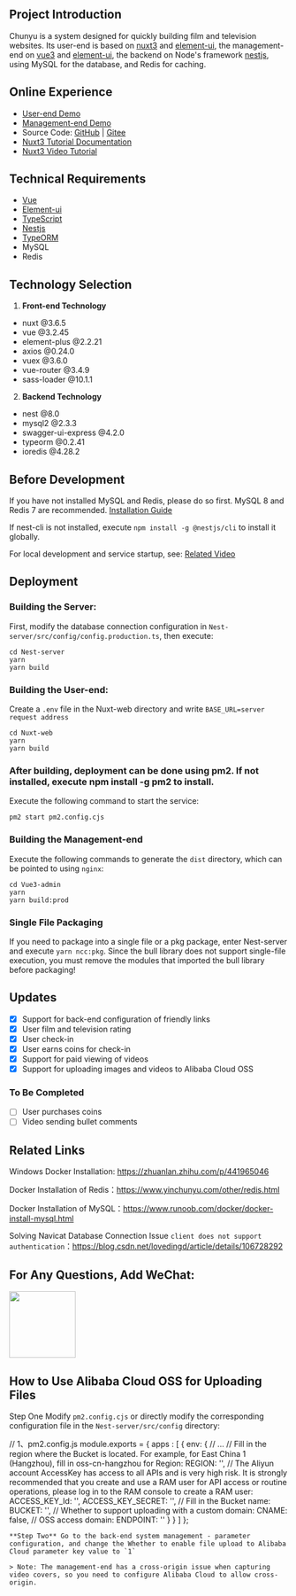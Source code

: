 ## Project Introduction
Chunyu is a system designed for quickly building film and television websites. Its user-end is based on [nuxt3](https://nuxt.com/) and [element-ui](https://element.eleme.cn/#/zh-CN), the management-end on [vue3](https://cn.vuejs.org/) and [element-ui](https://element.eleme.cn/#/zh-CN), the backend on Node's framework [nestjs](https://docs.nestjs.cn/8/), using MySQL for the database, and Redis for caching.

## Online Experience
  - [User-end Demo](http://cms.yinchunyu.com)
  - [Management-end Demo](http://cms-admin.yinchunyu.com)
  - Source Code: [GitHub](https://github.com/yinMrsir/chunyu-cms) | [Gitee](https://gitee.com/chunyu-cms/chunyu-cms)
  - [Nuxt3 Tutorial Documentation](https://www.yinchunyu.com)
  - [Nuxt3 Video Tutorial](https://www.bilibili.com/video/BV1gu4y1R7Jt/?spm_id_from=333.999.0.0&vd_source=9dbe815ca79d8528e02be1a51583912a)

## Technical Requirements
  - [Vue](https://cn.vuejs.org/)
  - [Element-ui](https://element.eleme.cn/#/zh-CN)
  - [TypeScript](https://www.tslang.cn/index.html)
  - [Nestjs](https://docs.nestjs.cn/8/)
  - [TypeORM](https://typeorm.biunav.com/)
  - MySQL
  - Redis
  
## Technology Selection
  1. **Front-end Technology**
   - nuxt @3.6.5
   - vue @3.2.45
   - element-plus @2.2.21
   - axios @0.24.0
   - vuex @3.6.0
   - vue-router @3.4.9
   - sass-loader @10.1.1

  2. **Backend Technology**
   - nest @8.0
   - mysql2 @2.3.3
   - swagger-ui-express @4.2.0
   - typeorm @0.2.41
   - ioredis @4.28.2

## Before Development

If you have not installed MySQL and Redis, please do so first. MySQL 8 and Redis 7 are recommended. [Installation Guide](#related-links)

If nest-cli is not installed, execute `npm install -g @nestjs/cli` to install it globally.

For local development and service startup, see: [Related Video](https://www.douyin.com/user/MS4wLjABAAAAUKMCVZGbQl7etrdd36GBIG6OGxClOwoHci_-PIlxNvE?modal_id=7213009576487177504)

## Deployment

### Building the Server:

First, modify the database connection configuration in `Nest-server/src/config/config.production.ts`, then execute:

```shell
cd Nest-server
yarn
yarn build
```

### Building the User-end:
Create a `.env` file in the Nuxt-web directory and write `BASE_URL=server request address`

```shell
cd Nuxt-web
yarn
yarn build
```

### After building, deployment can be done using pm2. If not installed, execute npm install -g pm2 to install.
Execute the following command to start the service:

```shell
pm2 start pm2.config.cjs
```

### Building the Management-end
Execute the following commands to generate the `dist` directory, which can be pointed to using `nginx`:

```shell
cd Vue3-admin
yarn
yarn build:prod
```

### Single File Packaging
If you need to package into a single file or a pkg package, enter Nest-server and execute `yarn ncc:pkg`.
Since the bull library does not support single-file execution, you must remove the modules that imported the bull library before packaging!

## Updates
- [x] Support for back-end configuration of friendly links
- [x] User film and television rating
- [x] User check-in
- [x] User earns coins for check-in
- [x] Support for paid viewing of videos
- [x] Support for uploading images and videos to Alibaba Cloud OSS

### To Be Completed
- [ ] User purchases coins
- [ ] Video sending bullet comments

## Related Links

Windows Docker Installation: https://zhuanlan.zhihu.com/p/441965046

Docker Installation of Redis：https://www.yinchunyu.com/other/redis.html

Docker Installation of MySQL：https://www.runoob.com/docker/docker-install-mysql.html

Solving Navicat Database Connection Issue `client does not support authentication`：https://blog.csdn.net/lovedingd/article/details/106728292

## For Any Questions, Add WeChat:

<img height="120" src="https://gitee.com/chunyu-cms/chunyu-cms/raw/main/wx.jpg" width="120"/>

## How to Use Alibaba Cloud OSS for Uploading Files
Step One Modify `pm2.config.cjs` or directly modify the corresponding configuration file in the `Nest-server/src/config` directory:

// 1、pm2.config.js
module.exports = {
  apps : [
    {
      env: {
        // ...
        // Fill in the region where the Bucket is located. For example, for East China 1 (Hangzhou), fill in oss-cn-hangzhou for Region:
        REGION: '',
        // The Aliyun account AccessKey has access to all APIs and is very high risk. It is strongly recommended that you create and use a RAM user for API access or routine operations, please log in to the RAM console to create a RAM user:
        ACCESS_KEY_Id: '',
        ACCESS_KEY_SECRET: '',
        // Fill in the Bucket name:
        BUCKET: '',
        // Whether to support uploading with a custom domain:
        CNAME: false,
        // OSS access domain:
        ENDPOINT: ''
      }
    }
  ]
};
```
**Step Two** Go to the back-end system management - parameter configuration, and change the Whether to enable file upload to Alibaba Cloud parameter key value to `1`

> Note: The management-end has a cross-origin issue when capturing video covers, so you need to configure Alibaba Cloud to allow cross-origin.
